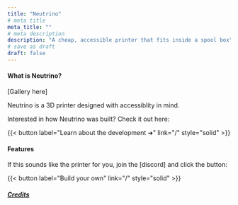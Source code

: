 ```yaml
---
title: "Neutrino"
# meta title
meta_title: ""
# meta description
description: "A cheap, accessible printer that fits inside a spool box"
# save as draft
draft: false
---
```


#### What is Neutrino?

[Gallery here]

Neutrino is a 3D printer designed with accessiblity in mind. 


Interested in how Neutrino was built? Check it out here:

{{< button label="Learn about the development ➜" link="/" style="solid" >}}

#### Features


If this sounds like the printer for you, join the [discord] and click the button:

{{< button label="Build your own" link="/" style="solid" >}}


##### [Credits](/credits)
